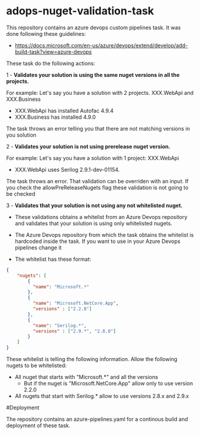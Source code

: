 # adops-nuget-validation-task

This repository contains an azure devops custom pipelines task.
It was done following these guidelines:
- https://docs.microsoft.com/en-us/azure/devops/extend/develop/add-build-task?view=azure-devops

These task do the following actions:

1 - **Validates your solution is using the same nuget versions in all the projects.**

For example: 
Let's say you have a solution with 2 projects. XXX.WebApi and XXX.Business
- XXX.WebApi has installed Autofac 4.9.4
- XXX.Business has installed 4.9.0

The task throws an error telling you that there are not matching versions in you solution


2 - **Validates your solution is not using prerelease nuget version.**

For example:
Let's say you have a solution with 1 project: XXX.WebApi
- XXX.WebApi uses Serilog 2.9.1-dev-01154.

The task throws an error. That validation can be overriden with an input.
If you check the allowPreReleaseNugets flag these validation is not going to be checked


3 - **Validates that your solution is not using any not whitelisted nuget.**

- These validations obtains a whitelist from an Azure Devops repository and validates that your solution is using only whitelisted nugets.
- The Azure Devops repository from which the task obtains the whitelist is hardcoded inside the task. If you want to use in your Azure Devops pipelines change it

- The whitelist has these format:

```json
{
    "nugets": [
        {
          "name": "Microsoft.*"
        },
        {
          "name": "Microsoft.NetCore.App",
          "versions" : ["2.2.8"]
        },
        {
          "name": "Serilog.*",
          "versions" : ["2.9.*", "2.8.0"]
        }
    ]
}

```

These whitelist is telling the following information. Allow the following nugets to be whitelisted:
- All nuget that starts with "Microsoft.*" and all the versions
  - But if the nuget is "Microsoft.NetCore.App" allow only to use version 2.2.0
- All nugets that start with Serilog.* allow to use versions 2.8.x and 2.9.x


#Deployment

The repository contains an azure-pipelines.yaml for a continous build and deployment of these task.



